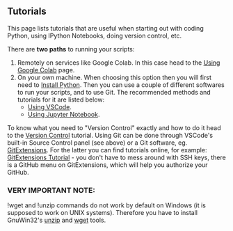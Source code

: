 ## Tutorials

This page lists tutorials that are useful when starting out with coding Python, using IPython Notebooks, doing version control, etc.

There are **two paths** to running your scripts:

 1. Remotely on services like Google Colab. In this case head to the [Using Google Colab](/tutorials/colab.md) page.
 2. On your own machine. When choosing this option then you will first need to [Install Python](/tutorials/InstallingPython.md). Then you can use a couple of different softwares to run your scripts, and to use Git. The recommended methods and tutorials for it are listed below:
	- [Using VSCode](/tutorials/usingVSCode.md).
	 - [Using Jupyter Notebook](/tutorials/jupyternotebook.md).

To know what you need to "Version Control" exactly and how to do it head to the [Version Control](/tutorials/git.md) tutorial. Using Git can be done through VSCode's built-in Source Control panel (see above) or a Git software, eg. [GitExtensions](http://gitextensions.github.io/). 
For the latter you can find tutorials online, for example: [GitExtensions Tutorial](https://bytescout.com/blog/beginner-guide-to-git-on-windows-using-git-extensions) - you don't have to mess around with SSH keys, there is a GitHub menu on GitExtensions, which will help you authorize your GitHub.

### VERY IMPORTANT NOTE:
!wget and !unzip commands do not work by default on Windows (it is supposed to work on UNIX systems). Therefore you have to install GnuWin32's [unzip](https://sourceforge.net/projects/gnuwin32/files/unzip/5.51-1/unzip-5.51-1.exe/download?use_mirror=altushost-swe&download=) and [wget](https://sourceforge.net/projects/gnuwin32/files/wget/1.11.4-1/wget-1.11.4-1-src-setup.exe/download?use_mirror=jztkft) tools.